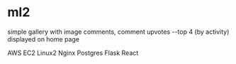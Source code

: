 # ml2

simple gallery with image comments, comment upvotes
--top 4 (by activity) displayed on home page

AWS EC2 Linux2
Nginx
Postgres
Flask
React
